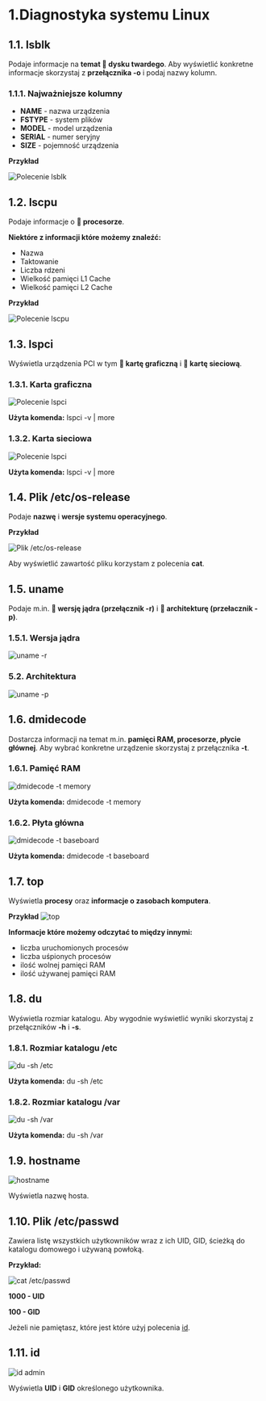 # 1.Diagnostyka systemu Linux

## 1.1. lsblk
Podaje informacje na **temat  dysku twardego**. Aby wyświetlić konkretne
informacje skorzystaj z **przełącznika -o** i podaj nazwy kolumn.

### 1.1.1. Najważniejsze kolumny

- **NAME** - nazwa urządzenia
- **FSTYPE** - system plików
- **MODEL** - model urządzenia
- **SERIAL** - numer seryjny
- **SIZE** - pojemność urządzenia

**Przykład**

![Polecenie lsblk](img/1.1.png)

## 1.2. lscpu
Podaje informacje o **  procesorze**.

**Niektóre z informacji które możemy znaleźć:**

- Nazwa
- Taktowanie
- Liczba rdzeni
- Wielkość pamięci L1 Cache
- Wielkość pamięci L2 Cache

**Przykład**

![Polecenie lscpu](img/1.2.png)

## 1.3. lspci
Wyświetla urządzenia PCI w tym ** kartę graficzną** i ** kartę sieciową**.

### 1.3.1. Karta graficzna

![Polecenie lspci](img/1.3.png)

**Użyta komenda:** lspci -v | more

### 1.3.2. Karta sieciowa

![Polecenie lspci](img/1.3.2.png)

**Użyta komenda:** lspci -v | more

## 1.4. Plik /etc/os-release
Podaje **nazwę** i **wersje systemu operacyjnego**.

**Przykład**

![Plik /etc/os-release](img/1.4.png)

Aby wyświetlić zawartość pliku korzystam z polecenia **cat**.

## 1.5. uname
Podaje m.in. ** wersję jądra (przełącznik -r)** i ** architekturę (przełacznik -p)**.

### 1.5.1. Wersja jądra

![uname -r](img/1.5.1.png)

### 5.2. Architektura

![uname -p](img/1.5.2.png)

## 1.6. dmidecode
Dostarcza informacji na temat m.in. **pamięci RAM, procesorze, płycie głównej**. Aby wybrać konkretne urządzenie skorzystaj z przełącznika **-t**.

### 1.6.1. Pamięć RAM
![dmidecode -t memory](img/1.6.1.png)

**Użyta komenda:** dmidecode -t memory

### 1.6.2. Płyta główna
![dmidecode -t baseboard](img/1.6.2.png)

**Użyta komenda:** dmidecode -t baseboard

## 1.7. top
Wyświetla **procesy** oraz **informacje o zasobach komputera**.

**Przykład**
![top](img/1.7.1.png)

**Informacje które możemy odczytać to między innymi:**

- liczba uruchomionych procesów
- liczba uśpionych procesów
- ilość wolnej pamięci RAM
- ilość używanej pamięci RAM

## 1.8. du
Wyświetla rozmiar katalogu. Aby wygodnie wyświetlić wyniki skorzystaj
z przełączników **-h** i **-s**.

### 1.8.1. Rozmiar katalogu /etc
![du -sh /etc](img/1.8.1.png)

**Użyta komenda:** du -sh /etc

### 1.8.2. Rozmiar katalogu /var

![du -sh /var](img/1.8.2.png)

**Użyta komenda:** du -sh /var

## 1.9. hostname
![hostname](img/1.9.png)

Wyświetla nazwę hosta.

## 1.10. Plik /etc/passwd
Zawiera listę wszystkich użytkowników wraz z ich UID, GID, ścieżką do katalogu domowego i używaną powłoką.

**Przykład:**

![cat /etc/passwd](img/1.10.1.png)

**<span style="color:var(--red-color)">1000 - UID</span>**

**<span style="color:var(--green-color)">100 - GID</span>**

Jeżeli nie pamiętasz, które jest które użyj polecenia [id](#id).

## 1.11. id
![id admin](img/1.11.png)

Wyświetla **UID** i **GID** określonego użytkownika.